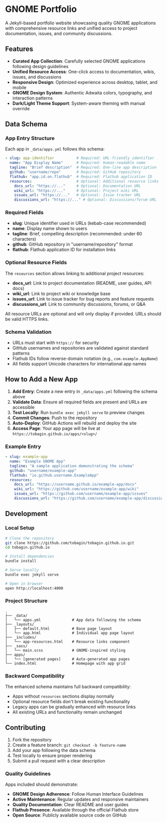
# GNOME Portfolio

A Jekyll-based portfolio website showcasing quality GNOME applications with comprehensive resource links and unified access to project documentation, issues, and community discussions.

## Features

- **Curated App Collection**: Carefully selected GNOME applications following design guidelines
- **Unified Resource Access**: One-click access to documentation, wikis, issues, and discussions
- **Responsive Design**: Optimized experience across desktop, tablet, and mobile
- **GNOME Design System**: Authentic Adwaita colors, typography, and interaction patterns
- **Dark/Light Theme Support**: System-aware theming with manual override

## Data Schema

### App Entry Structure

Each app in `_data/apps.yml` follows this schema:

```yaml
- slug: app-identifier          # Required: URL-friendly identifier
  name: "App Display Name"      # Required: Human-readable name
  tagline: "Brief description"  # Required: One-line app description
  github: "username/repo"       # Required: GitHub repository
  flathub: "app.id.on.flathub"  # Required: Flathub application ID
  resources:                    # Optional: Additional resource links
    docs_url: "https://..."     # Optional: Documentation URL
    wiki_url: "https://..."     # Optional: Project wiki URL
    issues_url: "https://..."   # Optional: Issue tracker URL
    discussions_url: "https://..." # Optional: Discussions/forum URL
```

### Required Fields

- **slug**: Unique identifier used in URLs (kebab-case recommended)
- **name**: Display name shown to users
- **tagline**: Brief, compelling description (recommended: under 60 characters)
- **github**: GitHub repository in "username/repository" format
- **flathub**: Flathub application ID for installation links

### Optional Resource Fields

The `resources` section allows linking to additional project resources:

- **docs_url**: Link to project documentation (README, user guides, API docs)
- **wiki_url**: Link to project wiki or knowledge base
- **issues_url**: Link to issue tracker for bug reports and feature requests
- **discussions_url**: Link to community discussions, forums, or Q&A

All resource URLs are optional and will only display if provided. URLs should be valid HTTPS links.

### Schema Validation

- URLs must start with `https://` for security
- GitHub usernames and repositories are validated against standard patterns
- Flathub IDs follow reverse-domain notation (e.g., `com.example.AppName`)
- All fields support Unicode characters for international app names

## How to Add a New App

1. **Add Entry**: Create a new entry in `_data/apps.yml` following the schema above
2. **Validate Data**: Ensure all required fields are present and URLs are accessible
3. **Test Locally**: Run `bundle exec jekyll serve` to preview changes
4. **Commit Changes**: Push to the repository
5. **Auto-Deploy**: GitHub Actions will rebuild and deploy the site
6. **Access Page**: Your app page will be live at `https://tobagin.github.io/apps/<slug>/`

### Example Entry

```yaml
- slug: example-app
  name: "Example GNOME App"
  tagline: "A sample application demonstrating the schema"
  github: "username/example-app"
  flathub: "io.github.username.ExampleApp"
  resources:
    docs_url: "https://username.github.io/example-app/docs"
    wiki_url: "https://github.com/username/example-app/wiki"
    issues_url: "https://github.com/username/example-app/issues"
    discussions_url: "https://github.com/username/example-app/discussions"
```

## Development

### Local Setup

```bash
# Clone the repository
git clone https://github.com/tobagin/tobagin.github.io.git
cd tobagin.github.io

# Install dependencies
bundle install

# Serve locally
bundle exec jekyll serve

# Open in browser
open http://localhost:4000
```

### Project Structure

```
.
├── _data/
│   └── apps.yml              # App data following the schema
├── _layouts/
│   ├── default.html          # Base page layout
│   └── app.html              # Individual app page layout
├── _includes/
│   └── app-resources.html    # Resource links component
├── _sass/
│   └── main.scss             # GNOME-inspired styling
├── apps/
│   └── [generated pages]     # Auto-generated app pages
└── index.html                # Homepage with app grid
```

### Backward Compatibility

The enhanced schema maintains full backward compatibility:

- Apps without `resources` sections display normally
- Optional resource fields don't break existing functionality
- Legacy apps can be gradually enhanced with resource links
- All existing URLs and functionality remain unchanged

## Contributing

1. Fork the repository
2. Create a feature branch: `git checkout -b feature-name`
3. Add your app following the data schema
4. Test locally to ensure proper rendering
5. Submit a pull request with a clear description

### Quality Guidelines

Apps included should demonstrate:

- **GNOME Design Adherence**: Follow Human Interface Guidelines
- **Active Maintenance**: Regular updates and responsive maintainers
- **Quality Documentation**: Clear README and user guides
- **Flathub Presence**: Available through the official Flathub store
- **Open Source**: Publicly available source code on GitHub
